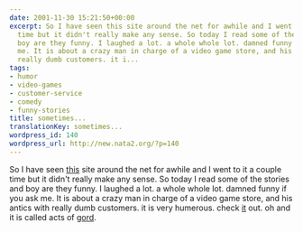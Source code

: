 ```yaml
---
date: 2001-11-30 15:21:50+00:00
excerpt: So I have seen this site around the net for awhile and I went to it a couple
  time but it didn't really make any sense. So today I read some of the stories and
  boy are they funny. I laughed a lot. a whole whole lot. damned funny if you ask
  me. It is about a crazy man in charge of a video game store, and his antics with
  really dumb customers. it i...
tags:
- humor
- video-games
- customer-service
- comedy
- funny-stories
title: sometimes...
translationKey: sometimes...
wordpress_id: 140
wordpress_url: http://new.nata2.org/?p=140
---
```


So I have seen <a href="http://www.actsofgord.com/index.html">this</a> site around the net for awhile and I went to it a couple time but it didn't really make any sense. So today I read some of the stories and boy are they funny. I laughed a lot. a whole whole lot. damned funny if you ask me. It is about a crazy man in charge of a video game store, and his antics with really dumb customers. it is very humerous. check <a href="http://www.actsofgord.com/index.html">it</a> out. oh and it is called acts of <a href="http://www.actsofgord.com/index.html">gord</a>.